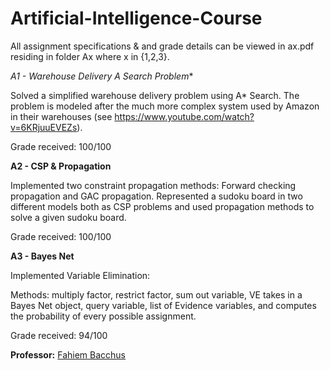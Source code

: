# Artificial-Intelligence-Course


All assignment specifications & and grade details can be viewed in ax.pdf residing in folder Ax where x in {1,2,3}. 

**A1 - Warehouse Delivery A* Search Problem** 

Solved a simplified warehouse delivery problem using A* Search. The problem is modeled after the much 
more complex system used by Amazon in their warehouses (see https://www.youtube.com/watch?v=6KRjuuEVEZs).

Grade received: 100/100 


**A2 - CSP & Propagation**

Implemented two constraint propagation methods: Forward checking propagation and GAC propagation. 
Represented a sudoku board in two different models both as CSP problems and used propagation methods to solve a given sudoku board.

Grade received: 100/100

**A3 - Bayes Net**

Implemented Variable Elimination: 

Methods: multiply factor, restrict factor, sum out variable, VE takes in a Bayes Net object, query variable, list of Evidence variables, and 
computes the probability of every possible assignment. 

Grade received: 94/100 

**Professor:**
[Fahiem Bacchus](http://www.cs.toronto.edu/~fbacchus/)

